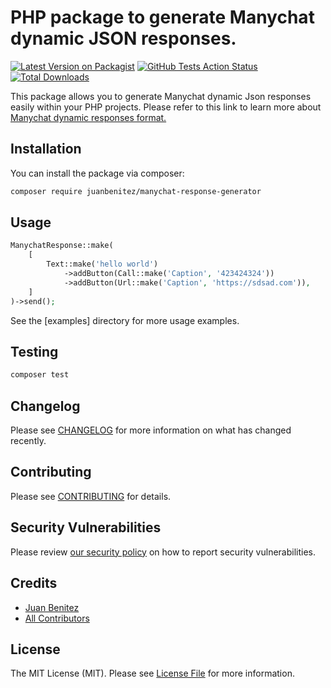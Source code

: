 # PHP package to generate Manychat dynamic JSON responses.

[![Latest Version on Packagist](https://img.shields.io/packagist/v/juanbenitez/manychat-response-generator.svg?style=flat-square)](https://packagist.org/packages/juanbenitez/manychat-response-generator)
[![GitHub Tests Action Status](https://img.shields.io/github/workflow/status/juanbenitez/manychat-response-generator/run-tests?label=tests)](https://github.com/juanbenitez/manychat-response-generator/actions?query=workflow%3Arun-tests+branch%3Amaster)
[![Total Downloads](https://img.shields.io/packagist/dt/juanbenitez/manychat-response-generator.svg?style=flat-square)](https://packagist.org/packages/juanbenitez/manychat-response-generator)


This package allows you to generate Manychat dynamic Json responses easily within your PHP projects. Please refer to this link to learn more about [Manychat dynamic responses format.](https://manychat.github.io/dynamic_block_docs/)


## Installation

You can install the package via composer:

```bash
composer require juanbenitez/manychat-response-generator
```

## Usage

``` php
ManychatResponse::make(
    [
        Text::make('hello world')
            ->addButton(Call::make('Caption', '423424324'))
            ->addButton(Url::make('Caption', 'https://sdsad.com')),
    ]
)->send();
```
See the [examples] directory for more usage examples.
## Testing

``` bash
composer test
```

## Changelog

Please see [CHANGELOG](CHANGELOG.md) for more information on what has changed recently.

## Contributing

Please see [CONTRIBUTING](.github/CONTRIBUTING.md) for details.

## Security Vulnerabilities

Please review [our security policy](../../security/policy) on how to report security vulnerabilities.

## Credits

- [Juan Benitez](https://github.com/juanbenitez)
- [All Contributors](../../contributors)

## License

The MIT License (MIT). Please see [License File](LICENSE.md) for more information.
